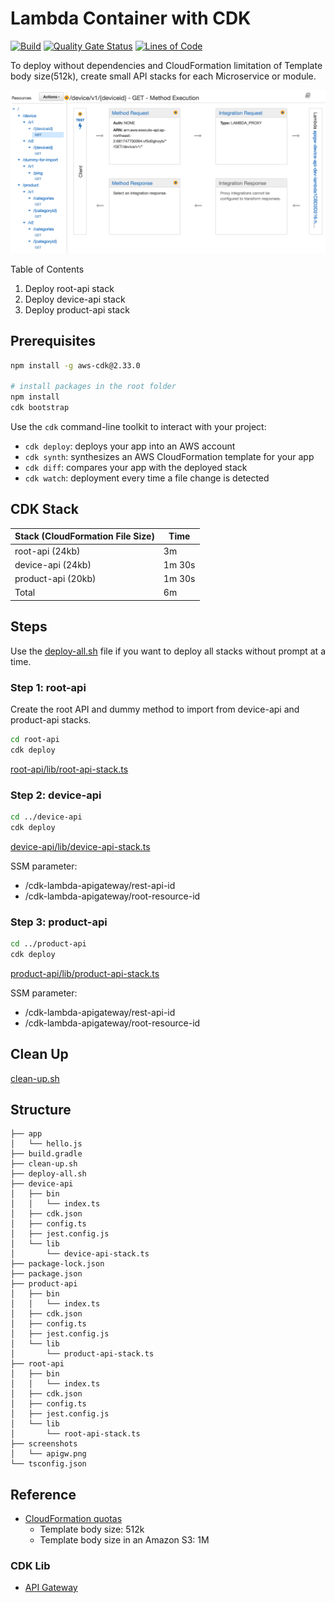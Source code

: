 # Lambda Container with CDK

[![Build](https://github.com/DevSecOpsSamples/lambda-container-cdk/actions/workflows/build.yml/badge.svg?branch=master)](https://github.com/DevSecOpsSamples/lambda-container-cdk/actions/workflows/build.yml)
[![Quality Gate Status](https://sonarcloud.io/api/project_badges/measure?project=ContainerOnAWS_lambda-container-cdk&metric=alert_status)](https://sonarcloud.io/summary/new_code?id=ContainerOnAWS_lambda-container-cdk) [![Lines of Code](https://sonarcloud.io/api/project_badges/measure?project=ContainerOnAWS_lambda-container-cdk&metric=ncloc)](https://sonarcloud.io/summary/new_code?id=ContainerOnAWS_lambda-container-cdk)


To deploy without dependencies and CloudFormation limitation of Template body size(512k), create small API stacks for each Microservice or module.

![apigw](./screenshots/apigw.png?raw=true)

Table of Contents

1. Deploy root-api stack
2. Deploy device-api stack
3. Deploy product-api stack

## Prerequisites

```bash
npm install -g aws-cdk@2.33.0

# install packages in the root folder
npm install
cdk bootstrap
```

Use the `cdk` command-line toolkit to interact with your project:

* `cdk deploy`: deploys your app into an AWS account
* `cdk synth`: synthesizes an AWS CloudFormation template for your app
* `cdk diff`: compares your app with the deployed stack
* `cdk watch`: deployment every time a file change is detected

## CDK Stack

| Stack (CloudFormation File Size) | Time    |
|----------------------------------|---------|
| root-api    (24kb)               | 3m      |
| device-api  (24kb)               | 1m 30s  |
| product-api (20kb)               | 1m 30s  |
| Total                            | 6m      |

## Steps

Use the [deploy-all.sh](./deploy-all.sh) file if you want to deploy all stacks without prompt at a time.

### Step 1: root-api

Create the root API and dummy method to import from device-api and product-api stacks.

```bash
cd root-api
cdk deploy
```

[root-api/lib/root-api-stack.ts](./root-api/lib/root-api-stack.ts)

### Step 2: device-api

```bash
cd ../device-api
cdk deploy
```

[device-api/lib/device-api-stack.ts](./device-api/lib/device-api-stack.ts)

SSM parameter:

* /cdk-lambda-apigateway/rest-api-id
* /cdk-lambda-apigateway/root-resource-id

### Step 3: product-api

```bash
cd ../product-api
cdk deploy
```

[product-api/lib/product-api-stack.ts](./product-api/lib/product-api-stack.ts)

SSM parameter:

* /cdk-lambda-apigateway/rest-api-id
* /cdk-lambda-apigateway/root-resource-id

## Clean Up

[clean-up.sh](./clean-up.sh)

## Structure

```text
├── app
│   └── hello.js
├── build.gradle
├── clean-up.sh
├── deploy-all.sh
├── device-api
│   ├── bin
│   │   └── index.ts
│   ├── cdk.json
│   ├── config.ts
│   ├── jest.config.js
│   └── lib
│       └── device-api-stack.ts
├── package-lock.json
├── package.json
├── product-api
│   ├── bin
│   │   └── index.ts
│   ├── cdk.json
│   ├── config.ts
│   ├── jest.config.js
│   └── lib
│       └── product-api-stack.ts
├── root-api
│   ├── bin
│   │   └── index.ts
│   ├── cdk.json
│   ├── config.ts
│   ├── jest.config.js
│   └── lib
│       └── root-api-stack.ts
├── screenshots
│   └── apigw.png
└── tsconfig.json
```

## Reference

* [CloudFormation quotas](https://docs.aws.amazon.com/AWSCloudFormation/latest/UserGuide/cloudformation-limits.html) 
  * Template body size: 512k
  * Template body size in an Amazon S3: 1M

### CDK Lib

* [API Gateway](https://docs.aws.amazon.com/cdk/api/v2/docs/aws-cdk-lib.aws_apigateway-readme.html)
